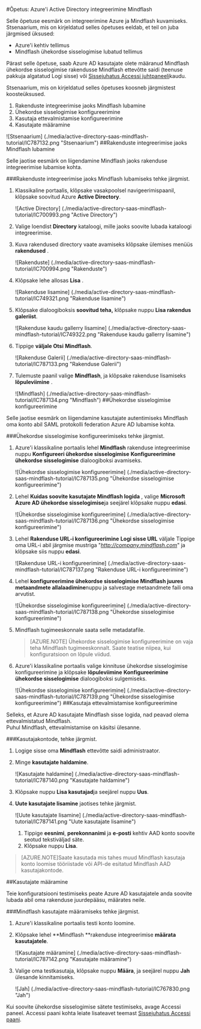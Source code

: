 <properties 
    pageTitle="Õpetus: Azure'i Active Directory integreerimine Mindflash | Microsoft Azure'i" 
    description="Saate teada, kuidas lubada ühekordse sisselogimise, automatiseeritud ettevalmistamise ja muud Azure Active Directory Mindflash abil!" 
    services="active-directory" 
    authors="jeevansd"  
    documentationCenter="na" 
    manager="femila"/>
<tags 
    ms.service="active-directory" 
    ms.devlang="na" 
    ms.topic="article" 
    ms.tgt_pltfrm="na" 
    ms.workload="identity" 
    ms.date="09/29/2016" 
    ms.author="jeedes" />

#<a name="tutorial-azure-active-directory-integration-with-mindflash"></a>Õpetus: Azure'i Active Directory integreerimine Mindflash
  
Selle õpetuse eesmärk on integreerimine Azure ja Mindflash kuvamiseks.  
Stsenaarium, mis on kirjeldatud selles õpetuses eeldab, et teil on juba järgmised üksused:

-   Azure'i kehtiv tellimus
-   Mindflash ühekordse sisselogimise lubatud tellimus
  
Pärast selle õpetuse, saab Azure AD kasutajate olete määranud Mindflash ühekordse sisselogimise rakendusse Mindflash ettevõtte saidi (teenuse pakkuja algatatud Logi sisse) või [Sissejuhatus Accessi juhtpaneeli](active-directory-saas-access-panel-introduction.md)kaudu.
  
Stsenaarium, mis on kirjeldatud selles õpetuses koosneb järgmistest koosteüksused.

1.  Rakenduste integreerimise jaoks Mindflash lubamine
2.  Ühekordse sisselogimise konfigureerimine
3.  Kasutaja ettevalmistamise konfigureerimine
4.  Kasutajate määramine

![Stsenaarium] (./media/active-directory-saas-mindflash-tutorial/IC787132.png "Stsenaarium")
##<a name="enabling-the-application-integration-for-mindflash"></a>Rakenduste integreerimise jaoks Mindflash lubamine
  
Selle jaotise eesmärk on liigendamine Mindflash jaoks rakenduse integreerimise lubamise kohta.

###<a name="to-enable-the-application-integration-for-mindflash-perform-the-following-steps"></a>Rakenduste integreerimise jaoks Mindflash lubamiseks tehke järgmist.

1.  Klassikaline portaalis, klõpsake vasakpoolsel navigeerimispaanil, klõpsake soovitud Azure **Active Directory**.

    ![Active Directory] (./media/active-directory-saas-mindflash-tutorial/IC700993.png "Active Directory")

2.  Valige loendist **Directory** kataloogi, mille jaoks soovite lubada kataloogi integreerimise.

3.  Kuva rakendused directory vaate avamiseks klõpsake ülemises menüüs **rakendused** .

    ![Rakenduste] (./media/active-directory-saas-mindflash-tutorial/IC700994.png "Rakenduste")

4.  Klõpsake lehe allosas **Lisa** .

    ![Rakenduse lisamine] (./media/active-directory-saas-mindflash-tutorial/IC749321.png "Rakenduse lisamine")

5.  Klõpsake dialoogiboksis **soovitud teha,** klõpsake nuppu **Lisa rakendus galeriist**.

    ![Rakenduse kaudu gallerry lisamine] (./media/active-directory-saas-mindflash-tutorial/IC749322.png "Rakenduse kaudu gallerry lisamine")

6.  Tippige **väljale Otsi** **Mindflash**.

    ![Rakenduse Galerii] (./media/active-directory-saas-mindflash-tutorial/IC787133.png "Rakenduse Galerii")

7.  Tulemuste paanil valige **Mindflash**, ja klõpsake rakenduse lisamiseks **lõpuleviimine** .

    ![Mindflash] (./media/active-directory-saas-mindflash-tutorial/IC787134.png "Mindflash")
##<a name="configuring-single-sign-on"></a>Ühekordse sisselogimise konfigureerimine
  
Selle jaotise eesmärk on liigendamine kasutajate autentimiseks Mindflash oma konto abil SAML protokolli federation Azure AD lubamise kohta.

###<a name="to-configure-single-sign-on-perform-the-following-steps"></a>Ühekordse sisselogimise konfigureerimiseks tehke järgmist.

1.  Azure'i klassikaline portaalis lehel **Mindflash** rakenduse integreerimise nuppu **Konfigureeri ühekordse sisselogimise** **Konfigureerimine ühekordse sisselogimise** dialoogiboksi avamiseks.

    ![Ühekordse sisselogimise konfigureerimine] (./media/active-directory-saas-mindflash-tutorial/IC787135.png "Ühekordse sisselogimise konfigureerimine")

2.  Lehel **Kuidas soovite kasutajate Mindflash logida** , valige **Microsoft Azure AD ühekordse sisselogimise**ja seejärel klõpsake nuppu **edasi**.

    ![Ühekordse sisselogimise konfigureerimine] (./media/active-directory-saas-mindflash-tutorial/IC787136.png "Ühekordse sisselogimise konfigureerimine")

3.  Lehel **Rakenduse URL-i konfigureerimine** **Logi sisse URL** väljale Tippige oma URL-i abil järgmise mustriga "*http://company.mindflash.com*" ja klõpsake siis nuppu **edasi**.

    ![Rakenduse URL-i konfigureerimine] (./media/active-directory-saas-mindflash-tutorial/IC787137.png "Rakenduse URL-i konfigureerimine")

4.  Lehel **konfigureerimine ühekordse sisselogimise Mindflash juures** **metaandmete allalaadimine**nuppu ja salvestage metaandmete faili oma arvutist.

    ![Ühekordse sisselogimise konfigureerimine] (./media/active-directory-saas-mindflash-tutorial/IC787138.png "Ühekordse sisselogimise konfigureerimine")

5.  Mindflash tugimeeskonnale saata selle metadatafile.

    >[AZURE.NOTE] Ühekordse sisselogimise konfigureerimine on vaja teha Mindflash tugimeeskonnalt. Saate teatise niipea, kui konfiguratsioon on lõpule viidud.

6.  Azure'i klassikaline portaalis valige kinnituse ühekordse sisselogimise konfigureerimine ja klõpsake **lõpuleviimine** **Konfigureerimine ühekordse sisselogimise** dialoogiboksi sulgemiseks.

    ![Ühekordse sisselogimise konfigureerimine] (./media/active-directory-saas-mindflash-tutorial/IC787139.png "Ühekordse sisselogimise konfigureerimine")
##<a name="configuring-user-provisioning"></a>Kasutaja ettevalmistamise konfigureerimine
  
Selleks, et Azure AD kasutajate Mindflash sisse logida, nad peavad olema ettevalmistatud Mindflash.  
Puhul Mindflash, ettevalmistamise on käsitsi ülesanne.

###<a name="to-provision-a-user-accounts-perform-the-following-steps"></a>Kasutajakontode, tehke järgmist.

1.  Logige sisse oma **Mindflash** ettevõtte saidi administraator.

2.  Minge **kasutajate haldamine**.

    ![Kasutajate haldamine] (./media/active-directory-saas-mindflash-tutorial/IC787140.png "Kasutajate haldamine")

3.  Klõpsake nuppu **Lisa kasutajad**ja seejärel nuppu **Uus**.

4.  **Uute kasutajate lisamine** jaotises tehke järgmist.

    ![Uute kasutajate lisamine] (./media/active-directory-saas-mindflash-tutorial/IC787141.png "Uute kasutajate lisamine")

    1.  Tippige **eesnimi**, **perekonnanimi** ja **e-posti** kehtiv AAD konto soovite seotud tekstiväljad säte.
    2.  Klõpsake nuppu **Lisa**.

>[AZURE.NOTE]Saate kasutada mis tahes muud Mindflash kasutaja konto loomise tööriistade või API-de esitatud Mindflash AAD kasutajakontode.

##<a name="assigning-users"></a>Kasutajate määramine
  
Teie konfiguratsiooni testimiseks peate Azure AD kasutajatele anda soovite lubada abil oma rakenduse juurdepääsu, määrates neile.

###<a name="to-assign-users-to-mindflash-perform-the-following-steps"></a>Mindflash kasutajate määramiseks tehke järgmist.

1.  Azure'i klassikaline portaalis testi konto loomine.

2.  Klõpsake lehel **Mindflash **rakenduse integreerimise **määrata kasutajatele**.

    ![Kasutajate määramine] (./media/active-directory-saas-mindflash-tutorial/IC787142.png "Kasutajate määramine")

3.  Valige oma testkasutaja, klõpsake nuppu **Määra**, ja seejärel nuppu **Jah** ülesande kinnitamiseks.

    ![Jah] (./media/active-directory-saas-mindflash-tutorial/IC767830.png "Jah")
  
Kui soovite ühekordse sisselogimise sätete testimiseks, avage Accessi paneel. Accessi paani kohta leiate lisateavet teemast [Sissejuhatus Accessi paani](active-directory-saas-access-panel-introduction.md).